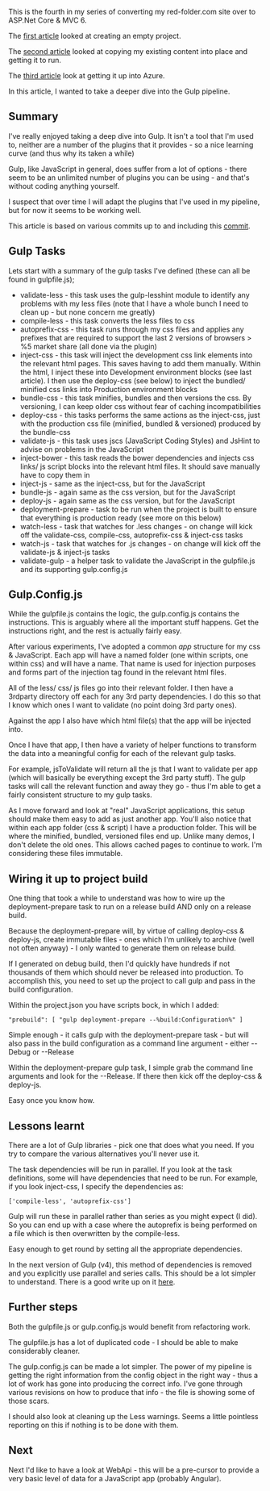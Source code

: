 This is the fourth in my series of converting my red-folder.com site over to ASP.Net Core &amp; MVC 6.

The [first article](http://red-folder.blogspot.co.uk/2016/03/converting-to-aspnet-core-part-1.html) looked at creating an empty project.

The [second article](http://red-folder.blogspot.co.uk/2016/03/converting-to-aspnet-core-part-2.html) looked at copying my existing content into place and getting it to run.

The [third article](http://red-folder.blogspot.co.uk/2016/04/converting-to-aspnet-core-part-3.html) look at getting it up into Azure.

In this article, I wanted to take a deeper dive into the Gulp pipeline.

## Summary
I've really enjoyed taking a deep dive into Gulp.  It isn't a tool that I'm used to, neither are a number of the plugins that it provides - so a nice learning curve (and thus why its taken a while)

Gulp, like JavaScript in general, does suffer from a lot of options - there seem to be an unlimited number of plugins you can be using - and that's without coding anything yourself.

I suspect that over time I will adapt the plugins that I've used in my pipeline, but for now it seems to be working well.

This article is based on various commits up to and including this [commit](https://github.com/Red-Folder/red-folder.com/commit/46e0af062a94408da4016e6913ee0cd666323d07).

## Gulp Tasks
Lets start with a summary of the gulp tasks I've defined (these can all be found in gulpfile.js);

* validate-less - this task uses the gulp-lesshint module to identify any problems with my less files (note that I have a whole bunch I need to clean up - but none concern me greatly)
* compile-less - this task converts the less files to css
* autoprefix-css - this task runs through my css files and applies any prefixes that are required to support the last 2 versions of browsers > %5 market share (all done via the plugin)
* inject-css - this task will inject the development css link elements into the relevant html pages.  This saves having to add them manually.  Within the html, I inject these into Development environment blocks (see last article).  I then use the deploy-css (see below) to inject the bundled/ minified css links into Production environment blocks
* bundle-css - this task minifies, bundles and then versions the css.  By versioning, I can keep older css without fear of caching incompatibilities
* deploy-css - this tasks performs the same actions as the inject-css, just with the production css file (minified, bundled &amp; versioned) produced by the bundle-css
* validate-js - this task uses jscs (JavaScript Coding Styles) and JsHint to advise on problems in the JavaScript
* inject-bower - this task reads the bower dependencies and injects css links/ js script blocks into the relevant html files.  It should save manually have to copy them in
* inject-js - same as the inject-css, but for the JavaScript
* bundle-js - again same as the css version, but for the JavaScript
* deploy-js - again same as the css version, but for the JavaScript
* deployment-prepare - task to be run when the project is built to ensure that everything is production ready (see more on this below)
* watch-less - task that watches for .less changes - on change will kick off the validate-css, compile-css, autoprefix-css &amp; inject-css tasks
* watch-js - task that watches for .js changes - on change will kick off the validate-js &amp; inject-js tasks
* validate-gulp - a helper task to validate the JavaScript in the gulpfile.js and its supporting gulp.config.js

## Gulp.Config.js
While the gulpfile.js contains the logic, the gulp.config.js contains the instructions.  This is arguably where all the important stuff happens.  Get the instructions right, and the rest is actually fairly easy.

After various experiments, I've adopted a common <i>app</i> structure for my css &amp; JavaScript.  Each app will have a named folder (one within scripts, one within css) and will have a name.  That name is used for injection purposes and forms part of the injection tag found in the relevant html files.

All of the less/ css/ js files go into their relevant folder.  I then have a 3rdparty directory off each for any 3rd party dependencies.  I do this so that I know which ones I want to validate (no point doing 3rd party ones).

Against the app I also have which html file(s) that the app will be injected into.

Once I have that app, I then have a variety of helper functions to transform the data into a meaningful config for each of the relevant gulp tasks.

For example, jsToValidate will return all the js that I want to validate per app (which will basically be everything except the 3rd party stuff).  The gulp tasks will call the relevant function and away they go - thus I'm able to get a fairly consistent structure to my gulp tasks.

As I move forward and look at "real" JavaScript applications, this setup should make them easy to add as just another app.
You'll also notice that within each app folder (css &amp; script) I have a production folder.  This will be where the minified, bundled, versioned files end up.  Unlike many demos, I don't delete the old ones.  This allows cached pages to continue to work.  I'm considering these files immutable.

## Wiring it up to project build
One thing that took a while to understand was how to wire up the deployment-prepare task to run on a release build AND only on a release build.

Because the deployment-prepare will, by virtue of calling deploy-css &amp; deploy-js, create immutable files - ones which I'm unlikely to archive (well not often anyway) - I only wanted to generate them on release build.

If I generated on debug build, then I'd quickly have hundreds if not thousands of them which should never be released into production.
To accomplish this, you need to set up the project to call gulp and pass in the build configuration.

Within the project.json you have scripts bock, in which I added:

```
"prebuild": [ "gulp deployment-prepare --%build:Configuration%" ]
```

Simple enough - it calls gulp with the deployment-prepare task - but will also pass in the build configuration as a command line argument - either --Debug or --Release

Within the deployment-prepare gulp task, I simple grab the command line arguments and look for the --Release.  If there then kick off the deploy-css &amp; deploy-js.

Easy once you know how.

## Lessons learnt
There are a lot of Gulp libraries - pick one that does what you need.  If you try to compare the various alternatives you'll never use it.

The task dependencies will be run in parallel.  If you look at the task definitions, some will have dependencies that need to be run.  For example, if you look inject-css, I specify the dependencies as:

```
['compile-less', 'autoprefix-css']
```

Gulp will run these in parallel rather than series as you might expect (I did).  So you can end up with a case where the autoprefix is being performed on a file which is then overwritten by the compile-less.

Easy enough to get round by setting all the appropriate dependencies.

In the next version of Gulp (v4), this method of dependencies is removed and you explicitly use parallel and series calls.  This should be a lot simpler to understand.  There is a good write up on it [here](https://fettblog.eu/gulp-4-parallel-and-series/).

## Further steps
Both the gulpfile.js or gulp.config.js would benefit from refactoring work.

The gulpfile.js has a lot of duplicated code - I should be able to make considerably cleaner.

The gulp.config.js can be made a lot simpler.  The power of my pipeline is getting the right information from the config object in the right way - thus a lot of work has gone into producing the correct info.  I've gone through various revisions on how to produce that info - the file is showing some of those scars.

I should also look at cleaning up the Less warnings.  Seems a little pointless reporting on this if nothing is to be done with them.

## Next
Next I'd like to have a look at WebApi - this will be a pre-cursor to provide a very basic level of data for a JavaScript app (probably Angular).
